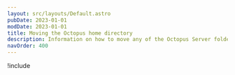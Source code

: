 ```yaml
---
layout: src/layouts/Default.astro
pubDate: 2023-01-01
modDate: 2023-01-01
title: Moving the Octopus home directory
description: Information on how to move any of the Octopus Server folders.
navOrder: 400
---
```


!include <moving-octopus-server-folders>